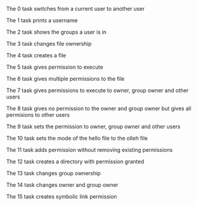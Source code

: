 The 0 task switches from a current user to another user

The 1 task prints a username

The 2 task shows the groups a user is in

The 3 task changes file ownership

The 4 task creates a file

The 5 task gives permission to execute

The 6 task gives multiple permissions to the file

The 7 task gives permissions to execute to owner, group owner and other users

The 8 task gives no permission to the owner and group owner but gives all permisions to other users

The 9 task sets the permission to owner, group owner and other users

The 10 task sets the mode of the hello file to the olleh file

The 11 task adds permission without removing existing permissions

The 12 task creates a directory with permission granted

The 13 task changes group ownership

The 14 task changes owner and group owner

The 15 task creates symbolic link permission    
